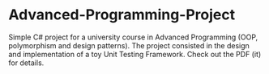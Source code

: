 # Advanced-Programming-Project
Simple C# project for a university course in Advanced Programming (OOP, polymorphism and design patterns). The project consisted in the design and implementation of a toy Unit Testing Framework. Check out the PDF (it) for details.
